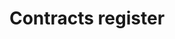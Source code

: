 ---
schema: default
title: Contracts register
organization: Aberdeenshire Council
notes: 
resources:

  - name: Contracts register CSV
  - url: http://online.aberdeenshire.gov.uk/apps/opendata/csv/contractsregister.csv
  - format: CSV

license: Open Government Licence 3.0 (United Kingdom)
category:

  - 


  - Business

  -  Contracts

maintainer: Tim Wisniewski
maintainer_email: tim@timwis.com
---